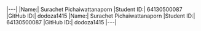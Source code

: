 |---|
|Name:| Surachet Pichaiwattanaporn
|Student ID:| 64130500087
|GitHub ID:| dodoza1415
|Name:| Surachet Pichaiwattanaporn
|Student ID:| 64130500087
|GitHub ID:| dodoza1415
|---|



